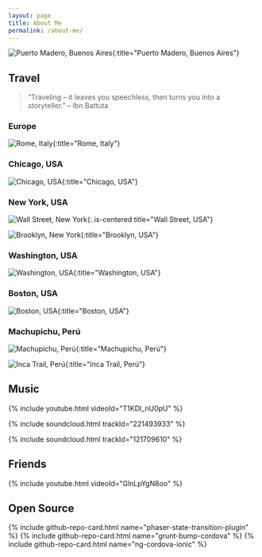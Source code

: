 ```yaml
---
layout: page
title: About Me
permalink: /about-me/
---
```


![Puerto Madero, Buenos Aires](https://upload.wikimedia.org/wikipedia/commons/thumb/c/c8/Buenos_Aires%2C_Puerto_Madero.jpg/1104px-Buenos_Aires%2C_Puerto_Madero.jpg){:title="Puerto Madero, Buenos Aires"}

## Travel

> “Traveling – it leaves you speechless, then turns you into a storyteller.” – Ibn Battuta

### Europe

![Rome, Italy](https://fb-s-d-a.akamaihd.net/h-ak-xpt1/v/t1.0-9/13240044_1370975776254509_7561930312171630350_n.jpg?oh=8ad6faf4c8c1716da0b738af3e5b968d&oe=59860255&__gda__=1502956482_3f0b0de58c78d7c0bf7e1d4ede4ec2fe){:title="Rome, Italy"}

### Chicago, USA

![Chicago, USA](https://scontent-gru2-2.xx.fbcdn.net/v/t1.0-9/13010745_1336671816351572_8321092981648148732_n.jpg?oh=720064be88e1401f6d4e9c54099d1200&oe=598101BB){:title="Chicago, USA"}

### New York, USA

![Wall Street, New York](https://scontent-gru2-2.xx.fbcdn.net/v/t31.0-8/15800790_10211455960134111_3306919316352222283_o.jpg?oh=3b2583ff1d0cb9cdfa5b94572a65919a&oe=5999EB11){:.is-centered title="Wall Street, USA"}

![Brooklyn, New York](https://scontent-gru2-2.xx.fbcdn.net/v/t1.0-9/14322234_1490541944297891_6471942833661219882_n.jpg?oh=550d211eaf52211d0e456a3336b17dd5&oe=5980849C){:title="Brooklyn, USA"}

### Washington, USA

![Washington, USA](https://fb-s-c-a.akamaihd.net/h-ak-xtf1/v/t1.0-9/14355553_1503430779675674_7581548358850866839_n.jpg?oh=5cfe99d49447706542673a7aba95e813&oe=5977D928&__gda__=1501243543_d7ea7132518527b81c22cfd43d666be9){:title="Washington, USA"}

### Boston, USA

![Boston, USA](https://fb-s-b-a.akamaihd.net/h-ak-xta1/v/t1.0-9/16105718_1664907320194685_5002691863212391358_n.jpg?oh=fafc5342b546d5358ae42781444a52ba&oe=597E5609&__gda__=1502711779_1a8e5754c798baf33fc24ebaa1444c31){:title="Boston, USA"}

### Machupichu, Perú

![Machupichu, Perú](https://fb-s-b-a.akamaihd.net/h-ak-xta1/v/t1.0-9/14980772_1574808875871197_7731473607306592744_n.jpg?oh=16400aff31214088b42e2ab01d683276&oe=598F54BA&__gda__=1501431888_40818ee4fe3028e28bded434d23528e8){:title="Machupichu, Perú"}

![Inca Trail, Perú](https://fb-s-a-a.akamaihd.net/h-ak-xtp1/v/t1.0-9/15056401_1574232179262200_1716698721993819333_n.jpg?oh=87d01b1682d60fedf557e0b6bfb41c91&oe=59868221&__gda__=1503212816_29c4070a3ca0a41a957edf7b8d4552bb){:title="Inca Trail, Perú"}

## Music

{% include youtube.html videoId="T1KDl_nU0pU" %}

{% include soundcloud.html trackId="221493933" %}

{% include soundcloud.html trackId="121709610" %}

## Friends

{% include youtube.html videoId="GlnLpYgN8oo" %}

## Open Source

{% include github-repo-card.html name="phaser-state-transition-plugin" %}
{% include github-repo-card.html name="grunt-bump-cordova" %}
{% include github-repo-card.html name="ng-cordova-ionic" %}
